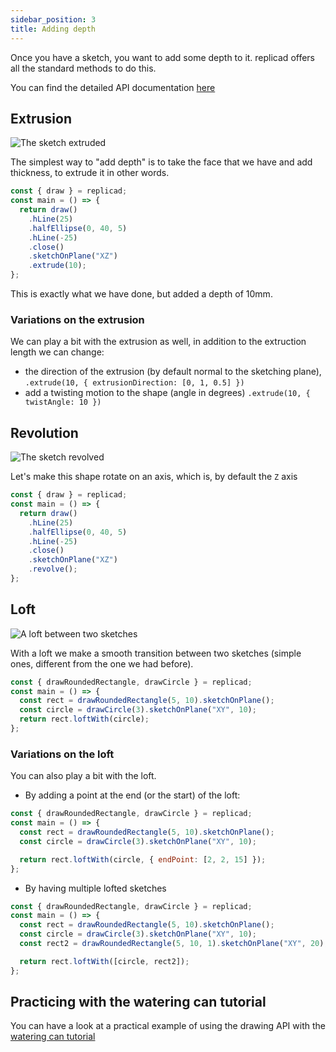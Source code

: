 ```yaml
---
sidebar_position: 3
title: Adding depth
---
```


Once you have a sketch, you want to add some depth to it. replicad offers all
the standard methods to do this.

You can find the detailed API documentation
[here](/docs/api/classes/Sketch#methods)

## Extrusion

![The sketch extruded](/img/tutorial/adding-depth-1.png)

The simplest way to "add depth" is to take the face that we have and add
thickness, to extrude it in other words.

```js withWorkbench
const { draw } = replicad;
const main = () => {
  return draw()
    .hLine(25)
    .halfEllipse(0, 40, 5)
    .hLine(-25)
    .close()
    .sketchOnPlane("XZ")
    .extrude(10);
};
```

This is exactly what we have done, but added a depth of 10mm.

### Variations on the extrusion

We can play a bit with the extrusion as well, in addition to the extruction
length we can change:

- the direction of the extrusion (by default normal to the sketching plane),
  `.extrude(10, { extrusionDirection: [0, 1, 0.5] })`
- add a twisting motion to the shape (angle in degrees)
  `.extrude(10, { twistAngle: 10 })`

## Revolution

![The sketch revolved](/img/tutorial/adding-depth-2.png)

Let's make this shape rotate on an axis, which is, by default the `Z` axis

```js withWorkbench
const { draw } = replicad;
const main = () => {
  return draw()
    .hLine(25)
    .halfEllipse(0, 40, 5)
    .hLine(-25)
    .close()
    .sketchOnPlane("XZ")
    .revolve();
};
```

## Loft

![A loft between two sketches](/img/tutorial/adding-depth-3.png)

With a loft we make a smooth transition between two sketches (simple ones,
different from the one we had before).

```js withWorkbench
const { drawRoundedRectangle, drawCircle } = replicad;
const main = () => {
  const rect = drawRoundedRectangle(5, 10).sketchOnPlane();
  const circle = drawCircle(3).sketchOnPlane("XY", 10);
  return rect.loftWith(circle);
};
```

### Variations on the loft

You can also play a bit with the loft.

- By adding a point at the end (or the start) of the loft:

```js withWorkbench
const { drawRoundedRectangle, drawCircle } = replicad;
const main = () => {
  const rect = drawRoundedRectangle(5, 10).sketchOnPlane();
  const circle = drawCircle(3).sketchOnPlane("XY", 10);

  return rect.loftWith(circle, { endPoint: [2, 2, 15] });
};
```

- By having multiple lofted sketches

```js withWorkbench
const { drawRoundedRectangle, drawCircle } = replicad;
const main = () => {
  const rect = drawRoundedRectangle(5, 10).sketchOnPlane();
  const circle = drawCircle(3).sketchOnPlane("XY", 10);
  const rect2 = drawRoundedRectangle(5, 10, 1).sketchOnPlane("XY", 20);

  return rect.loftWith([circle, rect2]);
};
```

## Practicing with the watering can tutorial

You can have a look at a practical example of using the drawing API with the
[watering can
tutorial](/docs/tutorial-making-a-watering-can/creating-the-shapes)
